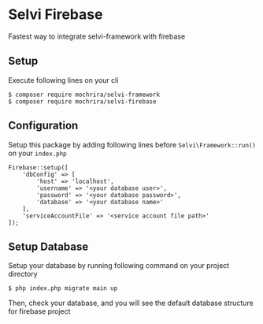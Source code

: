 # Selvi Firebase

Fastest way to integrate selvi-framework with firebase

## Setup

Execute following lines on your cli

```
$ composer require mochrira/selvi-framework
$ composer require mochrira/selvi-firebase
```

## Configuration

Setup this package by adding following lines before `Selvi\Framework::run()` on your `index.php`

```
Firebase::setup([
    'dbConfig' => [
        'host' => 'localhost',
        'username' => '<your database user>',
        'password' => '<your database password>',
        'database' => '<your database name>'
    ],
    'serviceAccountFile' => '<service account file path>'
]);
```

## Setup Database

Setup your database by running following command on your project directory

```
$ php index.php migrate main up
```

Then, check your database, and you will see the default database structure for firebase project
